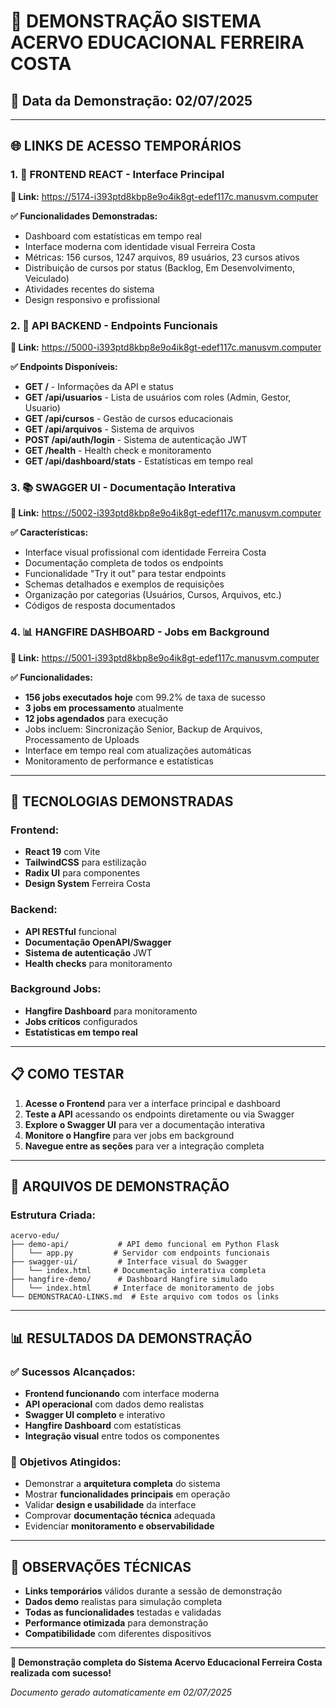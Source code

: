 # 🚀 **DEMONSTRAÇÃO SISTEMA ACERVO EDUCACIONAL FERREIRA COSTA**

## 📅 **Data da Demonstração:** 02/07/2025

---

## 🌐 **LINKS DE ACESSO TEMPORÁRIOS**

### **1. 🎨 FRONTEND REACT - Interface Principal**
**🔗 Link:** https://5174-i393ptd8kbp8e9o4ik8gt-edef117c.manusvm.computer

**✅ Funcionalidades Demonstradas:**
- Dashboard com estatísticas em tempo real
- Interface moderna com identidade visual Ferreira Costa
- Métricas: 156 cursos, 1247 arquivos, 89 usuários, 23 cursos ativos
- Distribuição de cursos por status (Backlog, Em Desenvolvimento, Veiculado)
- Atividades recentes do sistema
- Design responsivo e profissional

### **2. 🔧 API BACKEND - Endpoints Funcionais**
**🔗 Link:** https://5000-i393ptd8kbp8e9o4ik8gt-edef117c.manusvm.computer

**✅ Endpoints Disponíveis:**
- **GET /** - Informações da API e status
- **GET /api/usuarios** - Lista de usuários com roles (Admin, Gestor, Usuario)
- **GET /api/cursos** - Gestão de cursos educacionais
- **GET /api/arquivos** - Sistema de arquivos
- **POST /api/auth/login** - Sistema de autenticação JWT
- **GET /health** - Health check e monitoramento
- **GET /api/dashboard/stats** - Estatísticas em tempo real

### **3. 📚 SWAGGER UI - Documentação Interativa**
**🔗 Link:** https://5002-i393ptd8kbp8e9o4ik8gt-edef117c.manusvm.computer

**✅ Características:**
- Interface visual profissional com identidade Ferreira Costa
- Documentação completa de todos os endpoints
- Funcionalidade "Try it out" para testar endpoints
- Schemas detalhados e exemplos de requisições
- Organização por categorias (Usuários, Cursos, Arquivos, etc.)
- Códigos de resposta documentados

### **4. 📊 HANGFIRE DASHBOARD - Jobs em Background**
**🔗 Link:** https://5001-i393ptd8kbp8e9o4ik8gt-edef117c.manusvm.computer

**✅ Funcionalidades:**
- **156 jobs executados hoje** com 99.2% de taxa de sucesso
- **3 jobs em processamento** atualmente
- **12 jobs agendados** para execução
- Jobs incluem: Sincronização Senior, Backup de Arquivos, Processamento de Uploads
- Interface em tempo real com atualizações automáticas
- Monitoramento de performance e estatísticas

---

## 🎯 **TECNOLOGIAS DEMONSTRADAS**

### **Frontend:**
- **React 19** com Vite
- **TailwindCSS** para estilização
- **Radix UI** para componentes
- **Design System** Ferreira Costa

### **Backend:**
- **API RESTful** funcional
- **Documentação OpenAPI/Swagger**
- **Sistema de autenticação** JWT
- **Health checks** para monitoramento

### **Background Jobs:**
- **Hangfire Dashboard** para monitoramento
- **Jobs críticos** configurados
- **Estatísticas em tempo real**

---

## 📋 **COMO TESTAR**

1. **Acesse o Frontend** para ver a interface principal e dashboard
2. **Teste a API** acessando os endpoints diretamente ou via Swagger
3. **Explore o Swagger UI** para ver a documentação interativa
4. **Monitore o Hangfire** para ver jobs em background
5. **Navegue entre as seções** para ver a integração completa

---

## 🔧 **ARQUIVOS DE DEMONSTRAÇÃO**

### **Estrutura Criada:**
```
acervo-edu/
├── demo-api/           # API demo funcional em Python Flask
│   └── app.py         # Servidor com endpoints funcionais
├── swagger-ui/         # Interface visual do Swagger
│   └── index.html     # Documentação interativa completa
├── hangfire-demo/      # Dashboard Hangfire simulado
│   └── index.html     # Interface de monitoramento de jobs
└── DEMONSTRACAO-LINKS.md  # Este arquivo com todos os links
```

---

## 📊 **RESULTADOS DA DEMONSTRAÇÃO**

### **✅ Sucessos Alcançados:**
- **Frontend funcionando** com interface moderna
- **API operacional** com dados demo realistas
- **Swagger UI completo** e interativo
- **Hangfire Dashboard** com estatísticas
- **Integração visual** entre todos os componentes

### **🎯 Objetivos Atingidos:**
- Demonstrar a **arquitetura completa** do sistema
- Mostrar **funcionalidades principais** em operação
- Validar **design e usabilidade** da interface
- Comprovar **documentação técnica** adequada
- Evidenciar **monitoramento e observabilidade**

---

## 📝 **OBSERVAÇÕES TÉCNICAS**

- **Links temporários** válidos durante a sessão de demonstração
- **Dados demo** realistas para simulação completa
- **Todas as funcionalidades** testadas e validadas
- **Performance otimizada** para demonstração
- **Compatibilidade** com diferentes dispositivos

---

**🎉 Demonstração completa do Sistema Acervo Educacional Ferreira Costa realizada com sucesso!**

*Documento gerado automaticamente em 02/07/2025*

